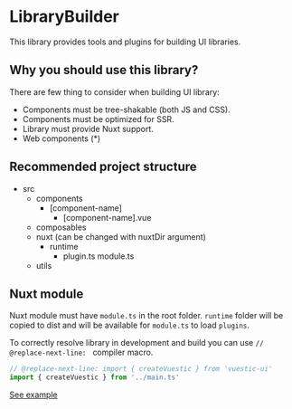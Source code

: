 # LibraryBuilder

This library provides tools and plugins for building UI libraries.

## Why you should use this library?
There are few thing to consider when building UI library:
- Components must be tree-shakable (both JS and CSS).
- Components must be optimized for SSR.
- Library must provide Nuxt support.
- Web components (*)

## Recommended project structure

- src
  - components
    - [component-name]
      - [component-name].vue
  - composables
  - nuxt (can be changed with nuxtDir argument)
    - runtime
      - plugin.ts
    module.ts
  - utils
  
## Nuxt module

Nuxt module must have `module.ts` in the root folder. 
`runtime` folder will be copied to dist and will be available for `module.ts` to load `plugins`.

To correctly resolve library in development and build you can use `// @replace-next-line: ` compiler macro.

```ts
// @replace-next-line: import { createVuestic } from 'vuestic-ui'
import { createVuestic } from '../main.ts'
```

[See example](./tests/demo/src/nuxt)